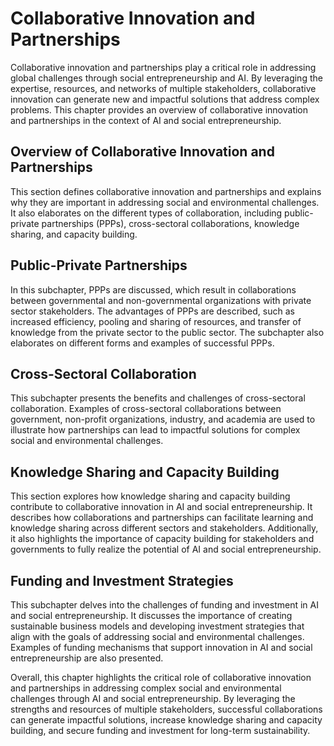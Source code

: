 Collaborative Innovation and Partnerships
=========================================

Collaborative innovation and partnerships play a critical role in addressing global challenges through social entrepreneurship and AI. By leveraging the expertise, resources, and networks of multiple stakeholders, collaborative innovation can generate new and impactful solutions that address complex problems. This chapter provides an overview of collaborative innovation and partnerships in the context of AI and social entrepreneurship.

Overview of Collaborative Innovation and Partnerships
-----------------------------------------------------

This section defines collaborative innovation and partnerships and explains why they are important in addressing social and environmental challenges. It also elaborates on the different types of collaboration, including public-private partnerships (PPPs), cross-sectoral collaborations, knowledge sharing, and capacity building.

Public-Private Partnerships
---------------------------

In this subchapter, PPPs are discussed, which result in collaborations between governmental and non-governmental organizations with private sector stakeholders. The advantages of PPPs are described, such as increased efficiency, pooling and sharing of resources, and transfer of knowledge from the private sector to the public sector. The subchapter also elaborates on different forms and examples of successful PPPs.

Cross-Sectoral Collaboration
----------------------------

This subchapter presents the benefits and challenges of cross-sectoral collaboration. Examples of cross-sectoral collaborations between government, non-profit organizations, industry, and academia are used to illustrate how partnerships can lead to impactful solutions for complex social and environmental challenges.

Knowledge Sharing and Capacity Building
---------------------------------------

This section explores how knowledge sharing and capacity building contribute to collaborative innovation in AI and social entrepreneurship. It describes how collaborations and partnerships can facilitate learning and knowledge sharing across different sectors and stakeholders. Additionally, it also highlights the importance of capacity building for stakeholders and governments to fully realize the potential of AI and social entrepreneurship.

Funding and Investment Strategies
---------------------------------

This subchapter delves into the challenges of funding and investment in AI and social entrepreneurship. It discusses the importance of creating sustainable business models and developing investment strategies that align with the goals of addressing social and environmental challenges. Examples of funding mechanisms that support innovation in AI and social entrepreneurship are also presented.

Overall, this chapter highlights the critical role of collaborative innovation and partnerships in addressing complex social and environmental challenges through AI and social entrepreneurship. By leveraging the strengths and resources of multiple stakeholders, successful collaborations can generate impactful solutions, increase knowledge sharing and capacity building, and secure funding and investment for long-term sustainability.
